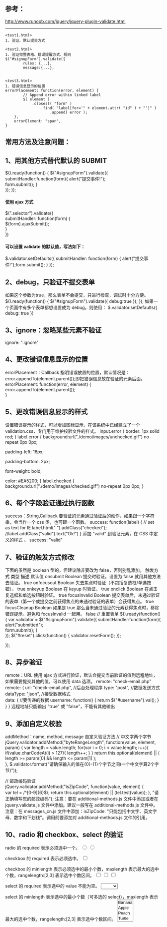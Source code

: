 ## 参考：
http://www.runoob.com/jquery/jquery-plugin-validate.html

---

```
<test1.html>
1. 验证、默认提交方式

<test2.html>
1. 验证完整表格、错误提醒方式、规则
$("#signupForm").validate({
	    rules: {...},
        message:{...},


<test3.html>
1. 错误信息显示的位置
errorPlacement: function(error, element) {
        // Append error within linked label
        $( element )
            .closest( "form" )
                .find( "label[for='" + element.attr( "id" ) + "']" )
                    .append( error );
    },
    errorElement: "span",
}

```

## 常用方法及注意问题：

## 1、用其他方式替代默认的 SUBMIT
$().ready(function() {
 $("#signupForm").validate({
        submitHandler:function(form){
            alert("提交事件!");   
            form.submit();
        }    
    });
});

#### 使用 ajax 方式
 $(".selector").validate({     
 submitHandler: function(form) 
   {      
      $(form).ajaxSubmit();     
   }  
 }) 

#### 可以设置 validate 的默认值，写法如下：
$.validator.setDefaults({
  submitHandler: function(form) { alert("提交事件!");form.submit(); }
});

## 2、debug，只验证不提交表单
如果这个参数为true，那么表单不会提交，只进行检查，调试时十分方便。
$().ready(function() {
 $("#signupForm").validate({
        debug:true
    });
});
如果一个页面中有多个表单都想设置成为 debug，则使用：
$.validator.setDefaults({
   debug: true
})

## 3、ignore：忽略某些元素不验证
ignore: ".ignore"

## 4、更改错误信息显示的位置
errorPlacement：Callback
指明错误放置的位置，默认情况是：error.appendTo(element.parent());即把错误信息放在验证的元素后面。
errorPlacement: function(error, element) {  
    error.appendTo(element.parent());  
}

## 5、更改错误信息显示的样式
设置错误提示的样式，可以增加图标显示，在该系统中已经建立了一个 validation.css，专门用于维护校验文件的样式。
input.error { border: 1px solid red; }
label.error {
  background:url("./demo/images/unchecked.gif") no-repeat 0px 0px;

  padding-left: 16px;

  padding-bottom: 2px;

  font-weight: bold;

  color: #EA5200;
}
label.checked {
  background:url("./demo/images/checked.gif") no-repeat 0px 0px;
}

## 6、每个字段验证通过执行函数
success：String,Callback
要验证的元素通过验证后的动作，如果跟一个字符串，会当作一个 css 类，也可跟一个函数。
success: function(label) {
    // set &nbsp; as text for IE
    label.html("&nbsp;").addClass("checked");
    //label.addClass("valid").text("Ok!")
}
添加 "valid" 到验证元素，在 CSS 中定义的样式 <style>label.valid {}</style>。
success: "valid"

## 7、验证的触发方式修改
下面的虽然是 boolean 型的，但建议除非要改为 false，否则别乱添加。
触发方式	类型	描述	默认值
onsubmit	Boolean	提交时验证。设置为 false 就用其他方法去验证。	true
onfocusout	Boolean	失去焦点时验证（不包括复选框/单选按钮）。	true
onkeyup	Boolean	在 keyup 时验证。	true
onclick	Boolean	在点击复选框和单选按钮时验证。	true
focusInvalid	Boolean	提交表单后，未通过验证的表单（第一个或提交之前获得焦点的未通过验证的表单）会获得焦点。	true
focusCleanup	Boolean	如果是 true 那么当未通过验证的元素获得焦点时，移除错误提示。避免和 focusInvalid 一起用。	false
// 重置表单
$().ready(function() {
 var validator = $("#signupForm").validate({
        submitHandler:function(form){
            alert("submitted");   
            form.submit();
        }    
    });
    $("#reset").click(function() {
        validator.resetForm();
    });

});

## 8、异步验证
remote：URL
使用 ajax 方式进行验证，默认会提交当前验证的值到远程地址，如果需要提交其他的值，可以使用 data 选项。
remote: "check-email.php"
remote: {
    url: "check-email.php",     //后台处理程序
    type: "post",               //数据发送方式
    dataType: "json",           //接受数据格式   
    data: {                     //要传递的数据
        username: function() {
            return $("#username").val();
        }
    }
}
远程地址只能输出 "true" 或 "false"，不能有其他输出

## 9、添加自定义校验
addMethod：name, method, message
自定义验证方法
// 中文字两个字节
jQuery.validator.addMethod("byteRangeLength", function(value, element, param) {
    var length = value.length;
    for(var i = 0; i < value.length; i++){
        if(value.charCodeAt(i) > 127){
            length++;
        }
    }
  return this.optional(element) || ( length >= param[0] && length <= param[1] );   
}, $.validator.format("请确保输入的值在{0}-{1}个字节之间(一个中文字算2个字节)"));

// 邮政编码验证   
jQuery.validator.addMethod("isZipCode", function(value, element) {   
    var tel = /^[0-9]{6}$/;
    return this.optional(element) || (tel.test(value));
}, "请正确填写您的邮政编码");
注意：要在 additional-methods.js 文件中添加或者在 jquery.validate.js 文件中添加。建议一般写在 additional-methods.js 文件中。
注意：在 messages_cn.js 文件中添加：isZipCode: "只能包括中文字、英文字母、数字和下划线"。调用前要添加对 additional-methods.js 文件的引用。

## 10、radio 和 checkbox、select 的验证
radio 的 required 表示必须选中一个。
<input  type="radio" id="gender_male" value="m" name="gender" required />
<input  type="radio" id="gender_female" value="f" name="gender"/>

checkbox 的 required 表示必须选中。
<input type="checkbox" class="checkbox" id="agree" name="agree" required />

checkbox 的 minlength 表示必须选中的最小个数，maxlength 表示最大的选中个数，rangelength:[2,3] 表示选中个数区间。
<input type="checkbox" class="checkbox" id="spam_email" value="email" name="spam[]" required minlength="2" />
<input type="checkbox" class="checkbox" id="spam_phone" value="phone" name="spam[]" />
<input type="checkbox" class="checkbox" id="spam_mail" value="mail" name="spam[]" />

select 的 required 表示选中的 value 不能为空。
<select id="jungle" name="jungle" title="Please select something!" required>
    <option value=""></option>
    <option value="1">Buga</option>
    <option value="2">Baga</option>
    <option value="3">Oi</option>
</select>

select 的 minlength 表示选中的最小个数（可多选的 select），maxlength 表示最大的选中个数，rangelength:[2,3] 表示选中个数区间。
<select id="fruit" name="fruit" title="Please select at least two fruits" class="{required:true, minlength:2}" multiple="multiple">
    <option value="b">Banana</option>
    <option value="a">Apple</option>
    <option value="p">Peach</option>
    <option value="t">Turtle</option>
</select>

